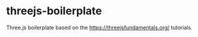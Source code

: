 # threejs-boilerplate
Three.js boilerplate based on the https://threejsfundamentals.org/ tutorials.
